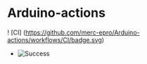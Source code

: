# Arduino-actions
! [CI]&nbsp;(https://github.com/merc-epro/Arduino-actions/workflows/CI/badge.svg)
- ![Success](https://img.shields.io/badge/GitHub_Actions-success-success.svg?logo=github&logoColor=white)
